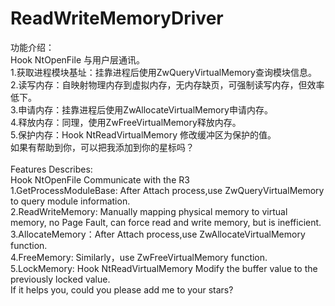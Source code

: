 # ReadWriteMemoryDriver

功能介绍：<br/>
Hook NtOpenFile 与用户层通讯。<br/>
1.获取进程模块基址：挂靠进程后使用ZwQueryVirtualMemory查询模块信息。<br/>
2.读写内存：自映射物理内存到虚拟内存，无内存缺页，可强制读写内存，但效率低下。<br/>
3.申请内存：挂靠进程后使用ZwAllocateVirtualMemory申请内存。<br/>
4.释放内存：同理，使用ZwFreeVirtualMemory释放内存。<br/>
5.保护内存：Hook NtReadVirtualMemory 修改缓冲区为保护的值。<br/>
如果有帮助到你，可以把我添加到你的星标吗？<br/>
<br/>
Features Describes:<br/>
Hook NtOpenFile Communicate with the R3<br/>
1.GetProcessModuleBase: After Attach process,use ZwQueryVirtualMemory to query module information.<br/>
2.ReadWriteMemory: Manually mapping physical memory to virtual memory, no Page Fault, can force read and write memory, but is inefficient.<br/>
3.AllocateMemory：After Attach process,use ZwAllocateVirtualMemory function.<br/>
4.FreeMemory: Similarly，use ZwFreeVirtualMemory function.<br/>
5.LockMemory: Hook NtReadVirtualMemory Modify the buffer value to the previously locked value.<br/>
If it helps you, could you please add me to your stars?
